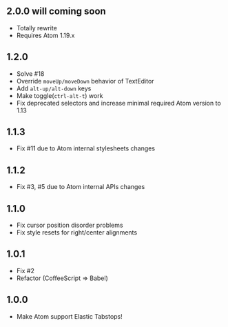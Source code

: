 ## 2.0.0 will coming soon
* Totally rewrite
* Requires Atom 1.19.x

## 1.2.0
* Solve #18
* Override `moveUp/moveDown` behavior of TextEditor
* Add `alt-up/alt-down` keys
* Make toggle(`ctrl-alt-t`) work
* Fix deprecated selectors and increase minimal required Atom version to 1.13

## 1.1.3
* Fix #11 due to Atom internal stylesheets changes

## 1.1.2
* Fix #3, #5 due to Atom internal APIs changes

## 1.1.0
* Fix cursor position disorder problems
* Fix style resets for right/center alignments

## 1.0.1
* Fix #2
* Refactor (CoffeeScript => Babel)

## 1.0.0
* Make Atom support Elastic Tabstops!
